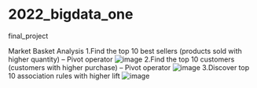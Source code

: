 # 2022_bigdata_one
final_project

Market Basket Analysis
1.Find the top 10 best sellers (products sold with higher quantity) – Pivot operator
![image](https://github.com/Carly-Yang/2022_bigdata_one/assets/110595051/95878979-b3bd-41a4-bf3c-1a429298d476)
2.Find the top 10 customers (customers with higher purchase) – Pivot operator
![image](https://github.com/Carly-Yang/2022_bigdata_one/assets/110595051/9a66c65b-b5fe-4bcb-96a8-74cad1511f57)
3.Discover top 10 association rules with higher lift
![image](https://github.com/Carly-Yang/2022_bigdata_one/assets/110595051/96a89a28-5d8e-4c12-a585-71e719e743cf)

